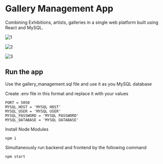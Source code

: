# Gallery Management App

Combining Exhibitions, artists, galleries in a single web platform built using React and MySQL. 

![1](https://github.com/user-attachments/assets/6f476a51-1e1c-4a26-b60b-b824897856f6)

![2](https://github.com/user-attachments/assets/fc114380-d337-4fe8-8be8-b0c84d55af4c)

![3](https://github.com/user-attachments/assets/5ca1f9d0-62ab-42e5-8e7a-c5b29a1cd885)

## Run the app

Use the gallery_management.sql file and use it as you MySQL database

Create .env file in this format and replace it with your values

```
PORT = 5050
MYSQL_HOST = 'MYSQL HOST'
MYSQL_USER = 'MYSQL USER'
MYSQL_PASSWORD = 'MYSQL PASSWORD'
MYSQL_DATABASE = 'MYSQL DATABASE'
```

Install Node Modules

```
npm i
```

Simultaneously run backend and frontend by the following command

```
npm start
```
